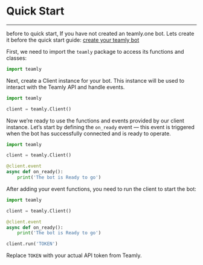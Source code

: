 # Quick Start

---

before to quick start, If you have not created an teamly.one bot. Lets create it before the quick start guide:
[create your teamly bot](../create-your-teamly-bot)


First, we need to import the `teamly` package to access its functions and classes:

```python
import teamly
```

Next, create a Client instance for your bot.
This instance will be used to interact with the Teamly API and handle events.

```Python
import teamly

client = teamly.Client()
```

Now we’re ready to use the functions and events provided by our client instance.
Let’s start by defining the `on_ready` event — this event is triggered when the bot has successfully connected and is ready to operate.

```Python
import teamly

client = teamly.Client()

@client.event
async def on_ready():
    print('The bot is Ready to go')
```

After adding your event functions, you need to run the client to start the bot:

```Python
import teamly

client = teamly.Client()

@client.event
async def on_ready():
    print('The bot is Ready to go')

client.run('TOKEN')
```

Replace `TOKEN` with your actual API token from Teamly.

